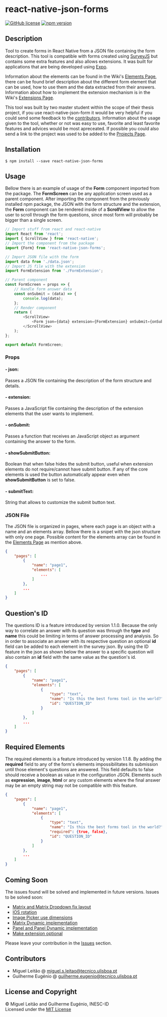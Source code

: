# react-native-json-forms
[![GitHub license](https://img.shields.io/badge/license-MIT-red.svg)](LICENSE)
[![npm version](https://img.shields.io/npm/v/react-native-json-forms.svg?style=flat)](https://www.npmjs.com/package/react-native-json-forms)

## Description
Tool to create forms in React Native from a JSON file containing the form description. This tool is compatible with forms created using [SurveyJS](https://surveyjs.io/) but contains some extra features and also allows extensions. It was built for applications that are being developed using [Expo](https://expo.io/).

Information about the elements can be found in the Wiki's [Elements Page](https://github.com/mleitao27/react-native-json-forms/wiki/Elements), there can be found brief description about the different form element that can be used, how to use them and the data extracted from their answers. Information about how to implement the extension mechanism is in the Wiki's [Extensions Page](https://github.com/mleitao27/react-native-json-forms/wiki/Extensions).

This tool was built by two master student within the scope of their thesis project, if you use react-native-json-form it would be very helpful if you could send some feedback to the [contributors](#Contributors). Information about the usage given to the tool, whether or not was easy to use, favorite and least favorite features and advices would be most apreceated. If possible you could also send a link to the project was used to be added to the [Projects Page](https://github.com/mleitao27/react-native-json-forms/wiki/Projects).

## Installation
```
$ npm install --save react-native-json-forms
```

## Usage
Bellow there is an example of usage of the **Form** component imported from the package. The **FormScreen** can be any application screen used as a parent component. After importing the component from the previously installed npm package, the JSON with the form structure and the extension, the **Form** component can be rendered inside of a **ScrollView** to allow the user to scroll through the form questions, since most form will probably be bigger than a single screen.
```javascript
// Import stuff from react and react-native
import React from 'react';
import { ScrollView } from 'react-native';
// Import the component from the package
import {Form} from 'react-native-json-forms';

// Import JSON file with the form
import data from './data.json';
// Import JS file with the extension
import FormExtension from './FormExtension';

// Parent component
const FormScreen = props => {
    // Handle form answer data
    const onSubmit = (data) => {
        console.log(data);
    };
    // Render component
    return (
        <ScrollView>
            <Form json={data} extension={FormExtension} onSubmit={onSubmit} />
        </ScrollView>
    );
};

export default FormScreen;
```

### Props
#### - json:
Passes a JSON file containing the description of the form structure and details.  
#### - extension:
Passes a JavaScript file containing the description of the extension elements that the user wants to implement.
#### - onSubmit:
Passes a function that receives an JavaScript object as argument containing the answer to the form.
#### - showSubmitButton:
Boolean that when false hides the submit button, useful when extension elements do not require/cannot have submit button. If any of the core elements is used the button automatically appear even when **showSubmitButton** is set to false.
#### - submitText:
String that allows to customize the submit button text.
### JSON File
The JSON file is organized in pages, where each page is an object with a name and an elements array. Bellow there is a snipet with the json structure with only one page. Possible content for the elements array can be found in the [Elements Page](https://github.com/mleitao27/react-native-json-forms/wiki/Elements) as mention above. 
```json
{
    "pages": [
        {
            "name": "page1",
            "elements": [
                ...
            ]
        },
        ...
    ]
}
```
## Question's ID
The questions ID is a feature introduced by version 1.1.0. Because the only way to correlate an answer with its question was through the **type** and **name** this could be limiting in terms of answer processing and analysis. So in order to associate an answer with its respective question an optional **id** field can be added to each element in the survey json. By using the ID feature in the json as shown below the answer to a specific question will also contain an **id** field with the same value as the question's id.
```json
{
    "pages": [
        {
            "name": "page1",
            "elements": [
                {
                    "type": "text",
                    "name": "Is this the best forms tool in the world?",
                    "id": "QUESTION_ID"
                }		
            ]
        },
        ...
    ]
}
```

## Required Elements
The required elements is a feature introduced by version 1.1.8. By adding the **required** field to any of the form's elements impossibilitates its submission until those element's questions are answered. This field defaults to false should receive a boolean as value in the configuration JSON. Elements such as **expression**, **image**, **html** or any custom elements where the final answer may be an empty string may not be compatible with this feature.
```json
{
    "pages": [
        {
            "name": "page1",
            "elements": [
                {
                    "type": "text",
                    "name": "Is this the best forms tool in the world?",
                    "required": {true, false},
                    "id": "QUESTION_ID"
                }		
            ]
        },
        ...
    ]
}
```

## Coming Soon
The issues found will be solved and implemented in future versions. Issues to be solved soon:
- [Matrix and Matrix Dropdown fix layout](https://github.com/mleitao27/react-native-json-forms/issues/1)
- [IOS rotation](https://github.com/mleitao27/react-native-json-forms/issues/2)
- [Image Picker use dimensions](https://github.com/mleitao27/react-native-json-forms/issues/3)
- [Matrix Dynamic implementation](https://github.com/mleitao27/react-native-json-forms/issues/6)
- [Panel and Panel Dynamic implementation](https://github.com/mleitao27/react-native-json-forms/issues/7)
- [Make extension optional](https://github.com/mleitao27/react-native-json-forms/issues/8)

Please leave your contribution in the [Issues](https://github.com/mleitao27/react-native-json-forms/issues) section.

## Contributors
- Miguel Leitão @ <miguel.s.leitao@tecnico.ulisboa.pt>
- Guilherme Eugénio @ <guilherme.eugenio@tecnico.ulisboa.pt>

## License and Copyright
© Miguel Leitão and Guilherme Eugénio, INESC-ID  
Licensed under the [MIT License](LICENSE)
